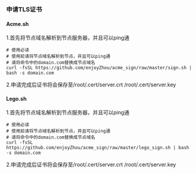 ### 申请TLS证书
#### Acme.sh
1.首先将节点域名解析到节点服务器，并且可以ping通
```
# 使用必读
# 使用前请将节点域名解析到节点，并且可以ping通
# 请将命令中的domain.com替换成节点域名
curl -fsSL https://github.com/enjoyZhou/acme_sign/raw/master/sign.sh | bash -s domain.com
```
2.申请完成后证书将会保存至/root/.cert/server.crt /root/.cert/server.key
#### Lego.sh
1.首先将节点域名解析到节点服务器，并且可以ping通
```
# 使用必读
# 使用前请将节点域名解析到节点，并且可以ping通
# 请将命令中的domain.com替换成节点域名
curl -fsSL https://github.com/enjoyZhou/acme_sign/raw/master/lego_sign.sh | bash -s domain.com
```
2.申请完成后证书将会保存至/root/.cert/server.crt /root/.cert/server.key

